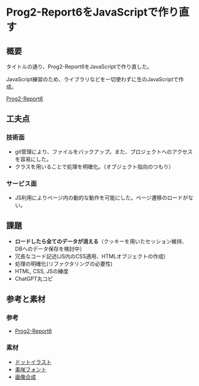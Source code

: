 # Prog2-Report6をJavaScriptで作り直す

## 概要
タイトルの通り、Prog2-Report6をJavaScriptで作り直した。

JavaScript練習のため、ライブラリなどを一切使わずに生のJavaScriptで作成。

[Prog2-Report6](https://github.com/e235750/Report6 "Prog2-Report6へのリンク")

## 工夫点
### 技術面
* git管理により、ファイルをバックアップ。また、プロジェクトへのアクセスを容易にした。
* クラスを用いることで処理を明確化。（オブジェクト指向のつもり）

### サービス面
* JS利用によりページ内の動的な動作を可能にした。ページ遷移のロードがない。

## 課題
* **ロードしたら全てのデータが消える**（クッキーを用いたセッション維持、DBへのデータ保存を検討中）
* 冗長なコード記述(JS内のCSS適用、HTMLオブジェクトの作成)
* 処理の明確化(リファクタリングの必要性)
* HTML, CSS, JSの練度
* ChatGPT丸コピ

## 参考と素材
### 参考
* [Prog2-Report6](https://github.com/e235750/Report6 "Prog2-Report6へのリンク")

### 素材
* [ドットイラスト](https://dot-illust.net/)
* [美咲フォント](https://littlelimit.net/misaki.htm)
* [画像合成](https://www.bannerkoubou.com/photoeditor/composite/)
